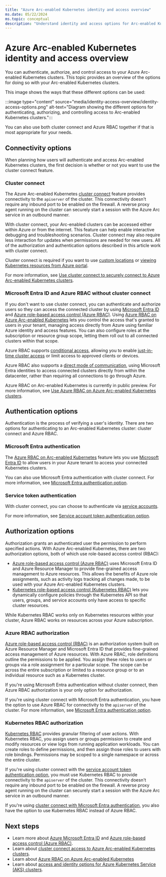 ```yaml
---
title: "Azure Arc-enabled Kubernetes identity and access overview"
ms.date: 05/22/2024
ms.topic: conceptual
description: "Understand identity and access options for Arc-enabled Kubernetes clusters."
---
```


# Azure Arc-enabled Kubernetes identity and access overview

You can authenticate, authorize, and control access to your Azure Arc-enabled Kubernetes clusters. This topic provides an overview of the options for doing so with your Arc-enabled Kubernetes clusters.

This image shows the ways that these different options can be used:

:::image type="content" source="media/identity-access-overview/identity-access-options.png" alt-text="Diagram showing the different options for authenticating, authorizing, and controlling access to Arc-enabled Kubernetes clusters.":::

You can also use both cluster connect and Azure RBAC together if that is most appropriate for your needs.

## Connectivity options

When planning how users will authenticate and access Arc-enabled Kubernetes clusters, the first decision is whether or not you want to use the cluster connect feature.

### Cluster connect

The Azure Arc-enabled Kubernetes [cluster connect](conceptual-cluster-connect.md) feature provides connectivity to the `apiserver` of the cluster. This connectivity doesn't require any inbound port to be enabled on the firewall. A reverse proxy agent running on the cluster can securely start a session with the Azure Arc service in an outbound manner.

With cluster connect, your Arc-enabled clusters can be accessed either within Azure or from the internet. This feature can help enable interactive debugging and troubleshooting scenarios.  Cluster connect may also require less interaction for updates when permissions are needed for new users. All of the authorization and authentication options described in this article work with cluster connect.

Cluster connect is required if you want to use [custom locations](conceptual-custom-locations.md) or [viewing Kubernetes resources from Azure portal](kubernetes-resource-view.md).

For more information, see [Use cluster connect to securely connect to Azure Arc-enabled Kubernetes clusters](cluster-connect.md).

<a name='azure-ad-and-azure-rbac-without-cluster-connect'></a>

### Microsoft Entra ID and Azure RBAC without cluster connect

If you don't want to use cluster connect, you can authenticate and authorize users so they can access the connected cluster by using [Microsoft Entra ID](/azure/active-directory/fundamentals/active-directory-whatis) and [Azure role-based access control (Azure RBAC)](/azure/role-based-access-control/overview). Using [Azure RBAC on Azure Arc-enabled Kubernetes](conceptual-azure-rbac.md) lets you control the access that's granted to users in your tenant, managing access directly from Azure using familiar Azure identity and access features. You can also configure roles at the subscription or resource group scope, letting them roll out to all connected clusters within that scope.

Azure RBAC supports [conditional access](azure-rbac.md#use-conditional-access-with-azure-ad), allowing you to enable [just-in-time cluster access](azure-rbac.md#configure-just-in-time-cluster-access-with-azure-ad) or limit access to approved clients or devices.

Azure RBAC also supports a [direct mode of communication](azure-rbac.md#use-a-shared-kubeconfig-file), using Microsoft Entra identities to access connected clusters directly from within the datacenter, rather than requiring all connections to go through Azure.

Azure RBAC on Arc-enabled Kubernetes is currently in public preview. For more information, see  [Use Azure RBAC on Azure Arc-enabled Kubernetes clusters](azure-rbac.md).

## Authentication options

Authentication is the process of verifying a user's identity. There are two options for authenticating to an Arc-enabled Kubernetes cluster: cluster connect and Azure RBAC.

<a name='azure-ad-authentication'></a>

### Microsoft Entra authentication

The [Azure RBAC on Arc-enabled Kubernetes](conceptual-azure-rbac.md) feature lets you use [Microsoft Entra ID](/azure/active-directory/fundamentals/active-directory-whatis) to allow users in your Azure tenant to access your connected Kubernetes clusters.

You can also use Microsoft Entra authentication with cluster connect. For more information, see [Microsoft Entra authentication option](cluster-connect.md#microsoft-entra-authentication-option).

### Service token authentication

With cluster connect, you can choose to authenticate via [service accounts](https://kubernetes.io/docs/reference/access-authn-authz/authentication/#service-account-tokens).

For more information, see [Service account token authentication option](cluster-connect.md#service-account-token-authentication-option).

## Authorization options

Authorization grants an authenticated user the permission to perform specified actions. With Azure Arc-enabled Kubernetes, there are two authorization options, both of which use role-based access control (RBAC):

- [Azure role-based access control (Azure RBAC)](/azure/role-based-access-control/overview) uses Microsoft Entra ID and Azure Resource Manager to provide fine-grained access management to Azure resources. This allows the benefits of Azure role assignments, such as activity logs tracking all changes made, to be used with your Azure Arc-enabled Kubernetes clusters.
- [Kubernetes role-based access control (Kubernetes RBAC)](https://kubernetes.io/docs/reference/access-authn-authz/rbac/) lets you dynamically configure policies through the Kubernetes API so that users, groups, and service accounts only have access to specific cluster resources.

While Kubernetes RBAC works only on Kubernetes resources within your cluster, Azure RBAC works on resources across your Azure subscription.

### Azure RBAC authorization

[Azure role-based access control (RBAC)](../../role-based-access-control/overview.md) is an authorization system built on Azure Resource Manager and Microsoft Entra ID that provides fine-grained access management of Azure resources. With Azure RBAC, role definitions outline the permissions to be applied. You assign these roles to users or groups via a role assignment for a particular scope. The scope can be across the entire subscription or limited to a resource group or to an individual resource such as a Kubernetes cluster.

If you're using Microsoft Entra authentication without cluster connect, then Azure RBAC authorization is your only option for authorization.

If you're using cluster connect with Microsoft Entra authentication, you have the option to use Azure RBAC for connectivity to the `apiserver` of the cluster. For more information, see [Microsoft Entra authentication option](cluster-connect.md#azure-active-directory-authentication-option).

### Kubernetes RBAC authorization

[Kubernetes RBAC](https://kubernetes.io/docs/reference/access-authn-authz/rbac/) provides granular filtering of user actions. With Kubernetes RBAC, you assign users or groups permission to create and modify resources or view logs from running application workloads. You can create roles to define permissions, and then assign those roles to users with role bindings. Permissions may be scoped to a single namespace or across the entire cluster.

If you're using cluster connect with the [service account token authentication option](cluster-connect.md#service-account-token-authentication-option), you must use Kubernetes RBAC to provide connectivity to the `apiserver` of the cluster. This connectivity doesn't require any inbound port to be enabled on the firewall. A reverse proxy agent running on the cluster can securely start a session with the Azure Arc service in an outbound manner.

If you're using [cluster connect with Microsoft Entra authentication](cluster-connect.md#azure-active-directory-authentication-option), you also have the option to use Kubernetes RBAC instead of Azure RBAC.

## Next steps

- Learn more about [Azure Microsoft Entra ID](/azure/active-directory/fundamentals/active-directory-whatis) and [Azure role-based access control (Azure RBAC)](/azure/role-based-access-control/overview).
- Learn about [cluster connect access to Azure Arc-enabled Kubernetes clusters](conceptual-cluster-connect.md).
- Learn about [Azure RBAC on Azure Arc-enabled Kubernetes](conceptual-azure-rbac.md)
- Learn about [access and identity options for Azure Kubernetes Service (AKS) clusters](/azure/aks/concepts-identity).
